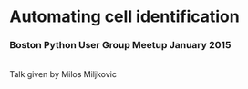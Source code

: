 # Automating cell identification
### Boston Python User Group Meetup January 2015
<br>
Talk given by Milos Miljkovic